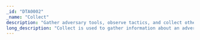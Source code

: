```yaml
---
_id: "DTA0002"
_name: "Collect"
description: "Gather adversary tools, observe tactics, and collect other raw intelligence about the adversary's activity."
long_description: "Collect is used to gather information about an adversary or their activity that can inform other defenses.  This can include gathering logs that can be used to create detections.  It also includes collecting malware samples that can be used for adversary engagement, hunting, or other purposes."
---
```

